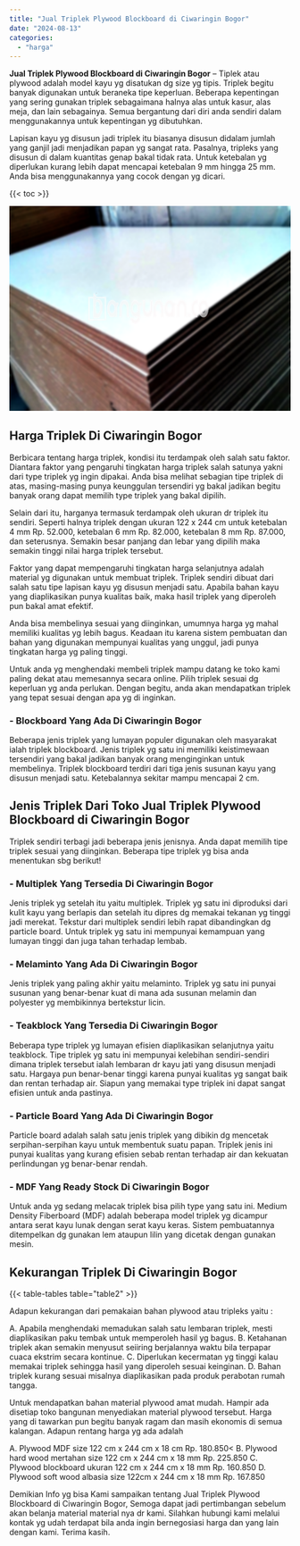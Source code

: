 ```yaml
---
title: "Jual Triplek Plywood Blockboard di Ciwaringin Bogor"
date: "2024-08-13"
categories: 
  - "harga"
---
```


**Jual Triplek Plywood Blockboard di Ciwaringin Bogor** – Tiplek atau plywood adalah model kayu yg disatukan dg size yg tipis. Triplek begitu banyak digunakan untuk beraneka tipe keperluan. Beberapa kepentingan yang sering gunakan triplek sebagaimana halnya alas untuk kasur, alas meja, dan lain sebagainya. Semua bergantung dari diri anda sendiri dalam menggunakannya untuk kepentingan yg dibutuhkan.

Lapisan kayu yg disusun jadi triplek itu biasanya disusun didalam jumlah yang ganjil jadi menjadikan papan yg sangat rata. Pasalnya, tripleks yang disusun di dalam kuantitas genap bakal tidak rata. Untuk ketebalan yg diperlukan kurang lebih dapat mencapai ketebalan 9 mm hingga 25 mm. Anda bisa menggunakannya yang cocok dengan yg dicari.

{{< toc >}}

![Jual Triplek Plywood Blockboard di Ciwaringin Bogor](/images/jual-triplek-murah-37.png)

## Harga Triplek Di Ciwaringin Bogor

Berbicara tentang harga triplek, kondisi itu terdampak oleh salah satu faktor. Diantara faktor yang pengaruhi tingkatan harga triplek salah satunya yakni dari type triplek yg ingin dipakai. Anda bisa melihat sebagian tipe triplek di atas, masing-masing punya keunggulan tersendiri yg bakal jadikan begitu banyak orang dapat memilih type triplek yang bakal dipilih.

Selain dari itu, harganya termasuk terdampak oleh ukuran dr triplek itu sendiri. Seperti halnya triplek dengan ukuran 122 x 244 cm untuk ketebalan 4 mm Rp. 52.000, ketebalan 6 mm Rp. 82.000, ketebalan 8 mm Rp. 87.000, dan seterusnya. Semakin besar panjang dan lebar yang dipilih maka semakin tinggi nilai harga triplek tersebut.

Faktor yang dapat mempengaruhi tingkatan harga selanjutnya adalah material yg digunakan untuk membuat triplek. Triplek sendiri dibuat dari salah satu tipe lapisan kayu yg disusun menjadi satu. Apabila bahan kayu yang diaplikasikan punya kualitas baik, maka hasil triplek yang diperoleh pun bakal amat efektif.

Anda bisa membelinya sesuai yang diinginkan, umumnya harga yg mahal memiliki kualitas yg lebih bagus. Keadaan itu karena sistem pembuatan dan bahan yang digunakan mempunyai kualitas yang unggul, jadi punya tingkatan harga yg paling tinggi.

Untuk anda yg menghendaki membeli triplek mampu datang ke toko kami paling dekat atau memesannya secara online. Pilih triplek sesuai dg keperluan yg anda perlukan. Dengan begitu, anda akan mendapatkan triplek yang tepat sesuai dengan apa yg di inginkan.

### \- Blockboard Yang Ada Di Ciwaringin Bogor

Beberapa jenis triplek yang lumayan populer digunakan oleh masyarakat ialah triplek blockboard. Jenis triplek yg satu ini memiliki keistimewaan tersendiri yang bakal jadikan banyak orang menginginkan untuk membelinya. Triplek blockboard terdiri dari tiga jenis susunan kayu yang disusun menjadi satu. Ketebalannya sekitar mampu mencapai 2 cm.

## Jenis Triplek Dari Toko Jual Triplek Plywood Blockboard di Ciwaringin Bogor

Triplek sendiri terbagi jadi beberapa jenis jenisnya. Anda dapat memilih tipe triplek sesuai yang diinginkan. Beberapa tipe triplek yg bisa anda menentukan sbg berikut!

### \- Multiplek Yang Tersedia Di Ciwaringin Bogor

Jenis triplek yg setelah itu yaitu multiplek. Triplek yg satu ini diproduksi dari kulit kayu yang berlapis dan setelah itu dipres dg memakai tekanan yg tinggi jadi merekat. Tekstur dari multiplek sendiri lebih rapat dibandingkan dg particle board. Untuk triplek yg satu ini mempunyai kemampuan yang lumayan tinggi dan juga tahan terhadap lembab.

### \- Melaminto Yang Ada Di Ciwaringin Bogor

Jenis triplek yang paling akhir yaitu melaminto. Triplek yg satu ini punyai susunan yang benar-benar kuat di mana ada susunan melamin dan polyester yg membikinnya bertekstur licin.

### \- Teakblock Yang Tersedia Di Ciwaringin Bogor

Beberapa type triplek yg lumayan efisien diaplikasikan selanjutnya yaitu teakblock. Tipe triplek yg satu ini mempunyai kelebihan sendiri-sendiri dimana triplek tersebut ialah lembaran dr kayu jati yang disusun menjadi satu. Hargaya pun benar-benar tinggi karena punyai kualitas yg sangat baik dan rentan terhadap air. Siapun yang memakai type triplek ini dapat sangat efisien untuk anda pastinya.

### \- Particle Board Yang Ada Di Ciwaringin Bogor

Particle board adalah salah satu jenis triplek yang dibikin dg mencetak serpihan-serpihan kayu untuk membentuk suatu papan. Triplek jenis ini punyai kualitas yang kurang efisien sebab rentan terhadap air dan kekuatan perlindungan yg benar-benar rendah.

### \- MDF Yang Ready Stock Di Ciwaringin Bogor

Untuk anda yg sedang melacak triplek bisa pilih type yang satu ini. Medium Density Fiberboard (MDF) adalah beberapa model triplek yg dicampur antara serat kayu lunak dengan serat kayu keras. Sistem pembuatannya ditempelkan dg gunakan lem ataupun lilin yang dicetak dengan gunakan mesin.

## Kekurangan Triplek Di Ciwaringin Bogor

{{< table-tables table="table2" >}}

Adapun kekurangan dari pemakaian bahan plywood atau tripleks yaitu :

A. Apabila menghendaki memadukan salah satu lembaran triplek, mesti diaplikasikan paku tembak untuk memperoleh hasil yg bagus. B. Ketahanan triplek akan semakin menyusut seiiring berjalannya waktu bila terpapar cuaca ekstrim secara kontinue. C. Diperlukan kecermatan yg tinggi kalau memakai triplek sehingga hasil yang diperoleh sesuai keinginan. D. Bahan triplek kurang sesuai misalnya diaplikasikan pada produk perabotan rumah tangga.

Untuk mendapatkan bahan material plywood amat mudah. Hampir ada disetiap toko bangunan menyediakan material plywood tersebut. Harga yang di tawarkan pun begitu banyak ragam dan masih ekonomis di semua kalangan. Adapun rentang harga yg ada adalah

A. Plywood MDF size 122 cm x 244 cm x 18 cm Rp. 180.850< B. Plywood hard wood mertahan size 122 cm x 244 cm x 18 mm Rp. 225.850 C. Plywood blockboard ukuran 122 cm x 244 cm x 18 mm Rp. 160.850 D. Plywood soft wood albasia size 122cm x 244 cm x 18 mm Rp. 167.850

Demikian Info yg bisa Kami sampaikan tentang Jual Triplek Plywood Blockboard di Ciwaringin Bogor, Semoga dapat jadi pertimbangan sebelum akan belanja material material nya dr kami. Silahkan hubungi kami melalui kontak yg udah terdapat bila anda ingin bernegosiasi harga dan yang lain dengan kami. Terima kasih.
